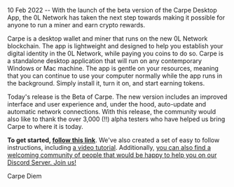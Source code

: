 
10 Feb 2022 -- With the launch of the beta version of the Carpe Desktop App, the 0L Network has taken the next step towards making it possible for anyone to run a miner and earn crypto rewards.




Carpe is a desktop wallet and miner that runs on the new 0L Network blockchain. The app is lightweight and designed to help you establish your digital identity in the 0L Network, while paying you coins to do so. Carpe is a standalone desktop application that will run on any contemporary Windows or Mac machine. The app is gentle on your resources, meaning that you can continue to use your computer normally while the app runs in the background. Simply install it, turn it on, and start earning tokens.




Today's release is the Beta of Carpe. The new version includes an improved interface and user experience and, under the hood, auto-update and automatic network connections. With this release, the community would also like to thank the over 3,000 (!!) alpha testers who have helped us bring Carpe to where it is today.




**To get started, [follow this link](https://github.com/0LNetworkCommunity/carpe)**. We've also created a set of easy to follow instructions, including [a video tutorial](https://youtu.be/FcPiiZNS8sA). Additionally, [you can also find a welcoming community of people that would be happy to help you on our Discord Server. Join us!](https://discord.gg/Ry2cf4NrbS)




Carpe Diem
